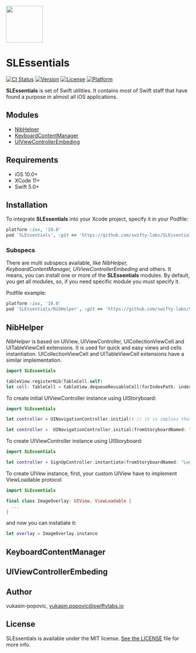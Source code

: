 
<p>
  <img src="https://avatars0.githubusercontent.com/u/67895642?s=400&u=4e7fe101556e810c541efa77b891de9e5b5d4642&v=4" width="100" height="100">
  <h1>SLEssentials</h1>
</p>

[![CI Status](https://img.shields.io/travis/vukasin-popovic/SLEssentials.svg?style=flat)](https://travis-ci.org/vukasin-popovic/SLEssentials)
[![Version](https://img.shields.io/cocoapods/v/SLEssentials.svg?style=flat)](https://cocoapods.org/pods/SLEssentials)
[![License](https://img.shields.io/cocoapods/l/SLEssentials.svg?style=flat)](https://cocoapods.org/pods/SLEssentials)
[![Platform](https://img.shields.io/cocoapods/p/SLEssentials.svg?style=flat)](https://cocoapods.org/pods/SLEssentials)

**SLEssentials** is set of Swift utilities. It contains most of Swift staff that have found a purpose in almost all iOS applications.

## Modules

- [NibHelper](https://github.com/swifty-labs/SLEssentials#nib_helper)
- [KeyboardContentManager](https://github.com/swifty-labs/SLEssentials#keyboard_content_manager)
- [UIViewControllerEmbeding](https://github.com/swifty-labs/SLEssentials#controller_embeding)

## Requirements

- iOS 10.0+
- XCode 11+
- Swift 5.0+

## Installation

To integrate **SLEssentials** into your Xcode project, specify it in your Podfile:

```ruby
platform :ios, '10.0'
pod 'SLEssentials', :git => 'https://github.com/swifty-labs/SLEssentials.git'
```
### Subspecs

There are multi subspecs available, like *NibHelper, KeyboardContentManager, UIViewControllerEmbeding* and others. It means, you can install one or more of the **SLEssentials** modules. By default, you get all modules, so, if you need specific module you must specify it.

Podfile example:
```ruby
platform :ios, '10.0'
pod 'SLEssentials/NibHelper', :git => 'https://github.com/swifty-labs/SLEssentials.git'
```

## NibHelper
<div id ="nib_helper"></div>

*NibHelper* is based on UIView, UIViewController, UICollectionViewCell and UITableViewCell extensions. It is used for quick and easy views and cells instantiation.
UICollectionViewCell and UITableViewCell extensions have a similar implementation.

```swift
import SLEssentials

tableView.registerNib(TableCell.self)
let cell: TableCell = tableView.dequeueReusableCell(forIndexPath: indexPath)
```

To create initial UIViewController instance using UIStoryboard:

```swift
import SLEssentials

let controller = UINavigationController.initial() // it is implies that storyboard is Main 

let controller =  UINavigationController.initial(fromStoryboardNamed: "Login") // for specified storyboard
```
To create UIViewController instance using UIStoryboard:

```swift
import SLEssentials

let controller = SignUpController.instantiate(fromStoryboardNamed: "Login")
```

To create UIVew instance, first, your custom UIView have to implement ViewLoadable protocol

```swift
import SLEssentials

final class ImageOverlay: UIView, ViewLoadable {
  ...
}
```
and now you can instatiate it:

```swift
let overlay = ImageOverlay.instance 
```


## KeyboardContentManager
<div id="keyboard_content_manager"></div>

## UIViewControllerEmbeding
<div id="controller_embeding"></div>

## Author

vukasin-popovic, vukasin.popovic@swiftylabs.io

## License

SLEssentials is available under the MIT license. [See the LICENSE](https://github.com/swifty-labs/SLEssentials/blob/master/LICENSE) file for more info.

